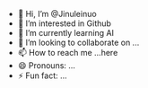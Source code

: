 - 👋 Hi, I’m @Jinuleinuo
- 👀 I’m interested in Github
- 🌱 I’m currently learning AI
- 💞️ I’m looking to collaborate on ...
- 📫 How to reach me ...here
- 😄 Pronouns: ...
- ⚡ Fun fact: ...

<!---
Jinuleinuo/Jinuleinuo is a ✨ special ✨ repository because its `README.md` (this file) appears on your GitHub profile.
You can click the Preview link to take a look at your changes.
--->
